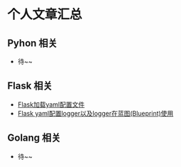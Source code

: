 # 个人文章汇总

## Pyhon 相关
- 待~~


## Flask 相关
- [Flask加载yaml配置文件](https://blog.csdn.net/qq_22034353/article/details/88591681)
- [Flask yaml配置logger以及logger在蓝图(Blueprint)使用](https://blog.csdn.net/qq_22034353/article/details/88629521)


## Golang 相关
- 待~~
